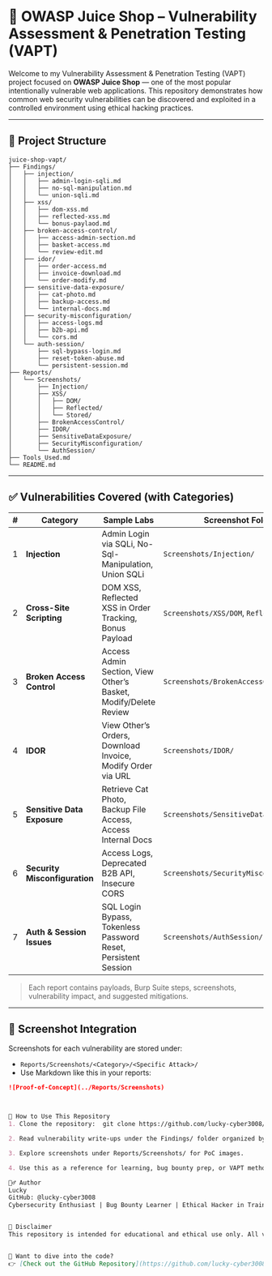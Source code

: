 # 🔐 OWASP Juice Shop – Vulnerability Assessment & Penetration Testing (VAPT)

Welcome to my Vulnerability Assessment & Penetration Testing (VAPT) project focused on **OWASP Juice Shop** — one of the most popular intentionally vulnerable web applications. This repository demonstrates how common web security vulnerabilities can be discovered and exploited in a controlled environment using ethical hacking practices.

---

## 📁 Project Structure

```
juice-shop-vapt/
├── Findings/
│   ├── injection/
│   │   ├── admin-login-sqli.md
│   │   ├── no-sql-manipulation.md
│   │   └── union-sqli.md
│   ├── xss/
│   │   ├── dom-xss.md
│   │   ├── reflected-xss.md
│   │   └── bonus-paylaod.md
│   ├── broken-access-control/
│   │   ├── access-admin-section.md
│   │   ├── basket-access.md
│   │   └── review-edit.md
│   ├── idor/
│   │   ├── order-access.md
│   │   ├── invoice-download.md
│   │   └── order-modify.md
│   ├── sensitive-data-exposure/
│   │   ├── cat-photo.md
│   │   ├── backup-access.md
│   │   └── internal-docs.md
│   ├── security-misconfiguration/
│   │   ├── access-logs.md
│   │   ├── b2b-api.md
│   │   └── cors.md
│   └── auth-session/
│       ├── sql-bypass-login.md
│       ├── reset-token-abuse.md
│       └── persistent-session.md
├── Reports/
│   └── Screenshots/
│       ├── Injection/
│       ├── XSS/
│       │   ├── DOM/
│       │   ├── Reflected/
│       │   └── Stored/
│       ├── BrokenAccessControl/
│       ├── IDOR/
│       ├── SensitiveDataExposure/
│       ├── SecurityMisconfiguration/
│       └── AuthSession/
├── Tools_Used.md
└── README.md
```



---

## ✅ Vulnerabilities Covered (with Categories)

| # | Category                   | Sample Labs                                                              | Screenshot Folder                   |
|---|----------------------------|--------------------------------------------------------------------------|--------------------------------------|
| 1 | **Injection**              | Admin Login via SQLi, No-Sql-Manipulation, Union SQLi                    | `Screenshots/Injection/`            |
| 2 | **Cross-Site Scripting**   | DOM XSS, Reflected XSS in Order Tracking, Bonus Payload                  | `Screenshots/XSS/DOM`, `Reflected`, `Stored` |
| 3 | **Broken Access Control**  | Access Admin Section, View Other’s Basket, Modify/Delete Review          | `Screenshots/BrokenAccessControl/`  |
| 4 | **IDOR**                   | View Other’s Orders, Download Invoice, Modify Order via URL              | `Screenshots/IDOR/`                 |
| 5 | **Sensitive Data Exposure**| Retrieve Cat Photo, Backup File Access, Access Internal Docs             | `Screenshots/SensitiveDataExposure/`|
| 6 | **Security Misconfiguration** | Access Logs, Deprecated B2B API, Insecure CORS                         | `Screenshots/SecurityMisconfiguration/`|
| 7 | **Auth & Session Issues**  | SQL Login Bypass, Tokenless Password Reset, Persistent Session           | `Screenshots/AuthSession/`          |

> Each report contains payloads, Burp Suite steps, screenshots, vulnerability impact, and suggested mitigations.

---

## 📸 Screenshot Integration

Screenshots for each vulnerability are stored under:

- `Reports/Screenshots/<Category>/<Specific Attack>/`
- Use Markdown like this in your reports:

```markdown
![Proof-of-Concept](../Reports/Screenshots)



🚀 How to Use This Repository
1. Clone the repository:  git clone https://github.com/lucky-cyber3008/juice-shop-vapt.git

2. Read vulnerability write-ups under the Findings/ folder organized by category.

3. Explore screenshots under Reports/Screenshots/ for PoC images.

4. Use this as a reference for learning, bug bounty prep, or VAPT methodology.

🙋‍♂️ Author
Lucky
GitHub: @lucky-cyber3008
Cybersecurity Enthusiast | Bug Bounty Learner | Ethical Hacker in Training


📜 Disclaimer
This repository is intended for educational and ethical use only. All vulnerabilities demonstrated are part of OWASP Juice Shop — an intentionally vulnerable web application. Do not attempt these techniques on unauthorized systems. Always act responsibly and legally.


🚀 Want to dive into the code?  
👉 [Check out the GitHub Repository](https://github.com/lucky-cyber3008/juice-shop-vapt)


